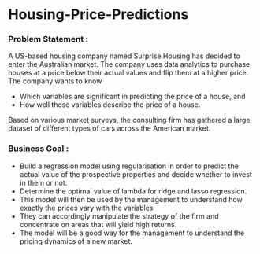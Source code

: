 # Housing-Price-Predictions

### Problem Statement :

A US-based housing company named Surprise Housing has decided to enter the Australian market. 
The company uses data analytics to purchase houses at a price below their actual values and flip them at a higher price. The 
company wants to know 

* Which variables are significant in predicting the price of a house, and
* How well those variables describe the price of a house.

Based on various market surveys, the consulting firm has gathered a large dataset of different types of cars across the American market. 

### Business Goal :

* Build a regression model using regularisation in order to predict the actual value of the prospective properties and decide whether 
  to invest in them or not.
* Determine the optimal value of lambda for ridge and lasso regression.
* This model will then be used by the management to understand how exactly the prices vary with the variables
* They can accordingly manipulate the strategy of the firm and concentrate on areas that will yield high returns.
* The model will be a good way for the management to understand the pricing dynamics of a new market.
